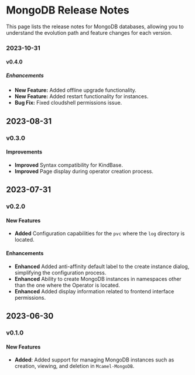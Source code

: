 # MongoDB Release Notes

This page lists the release notes for MongoDB databases, allowing you to understand the evolution path and feature changes for each version.

### 2023-10-31

#### v0.4.0

##### Enhancements

- **New Feature:** Added offline upgrade functionality.
- **New Feature:** Added restart functionality for instances.
- **Bug Fix:** Fixed cloudshell permissions issue.

## 2023-08-31

### v0.3.0

#### Improvements

- **Improved** Syntax compatibility for KindBase.
- **Improved** Page display during operator creation process.

## 2023-07-31

### v0.2.0

#### New Features

- **Added** Configuration capabilities for the `pvc` where the `log` directory is located.

#### Enhancements

- **Enhanced** Added anti-affinity default label to the create instance dialog, simplifying the configuration process.
- **Enhanced** Ability to create MongoDB instances in namespaces other than the one where the Operator is located.
- **Enhanced** Added display information related to frontend interface permissions.

## 2023-06-30

### v0.1.0

#### New Features

- **Added**: Added support for managing MongoDB instances such as creation, viewing, and deletion in `Mcamel-MongoDB`.
